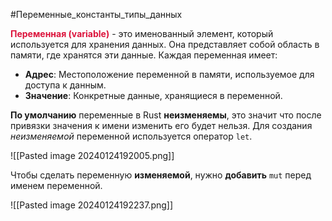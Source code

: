 #Переменные_константы_типы_данных 

<span style="color:crimson;"><b>Переменная (variable)</b></span> - это именованный элемент, который используется для хранения данных. Она представляет собой область в памяти, где хранятся эти данные. 
Каждая переменная имеет:
* **Адрес**: Местоположение переменной в памяти, используемое для доступа к данным.
* **Значение**: Конкретные данные, хранящиеся в переменной.

**По умолчанию** переменные в Rust **неизменяемы**, это значит что после привязки значения к имени изменить его будет нельзя.
Для создания *неизменяемой* переменной используется оператор `let`.

![[Pasted image 20240124192005.png]]


Чтобы сделать переменную **изменяемой**, нужно **добавить** `mut` перед именем переменной.

![[Pasted image 20240124192237.png]]

